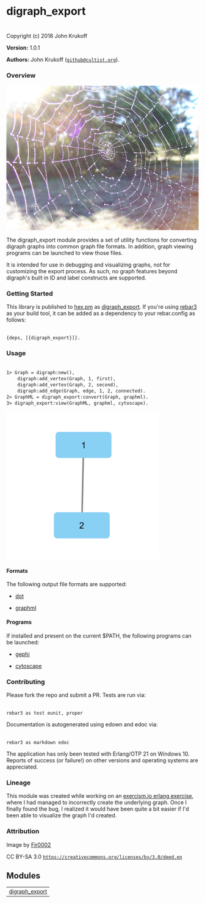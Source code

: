 

# digraph_export
 #

Copyright (c) 2018 John Krukoff

__Version:__ 1.0.1

__Authors:__ John Krukoff ([`github@cultist.org`](mailto:github@cultist.org)).


### Overview ###

![Spider Web](web.jpg)

The digraph_export module provides a set of utility functions for converting
digraph graphs into common graph file formats. In addition, graph viewing
programs can be launched to view those files.

It is intended for use in debugging and visualizing graphs, not for
customizing the export process. As such, no graph features beyond digraph's
built in ID and label constructs are supported.


### Getting Started ###

This library is published to [hex.pm](https://hex.pm) as [digraph_export](https://hex.pm/packages/digraph_export). If you're
using [rebar3](https://www.rebar3.org/) as your build tool, it can
be added as a dependency to your rebar.config as follows:

```

{deps, [{digraph_export}]}.
```


### Usage ###

```

1> Graph = digraph:new(),
    digraph:add_vertex(Graph, 1, first),
    digraph:add_vertex(Graph, 2, second),
    digraph:add_edge(Graph, edge, 1, 2, connected).
2> GraphML = digraph_export:convert(Graph, graphml).
3> digraph_export:view(GraphML, graphml, cytoscape).
```

![Cytoscape Example Graph](usage.png)


#### Formats ####

The following output file formats are supported:

* [dot](http://www.graphviz.org/doc/info/lang.md)

* [graphml](http://graphml.graphdrawing.org/)



#### Programs ####

If installed and  present on the current $PATH, the following programs can be
launched:

* [gephi](https://gephi.org/)

* [cytoscape](https://cytoscape.org/)



### Contributing ###

Please fork the repo and submit a PR. Tests are run via:

```

rebar3 as test eunit, proper
```

Documentation is autogenerated using edown and edoc via:

```

rebar3 as markdown edoc
```

The application has only been tested with Erlang/OTP 21 on Windows 10. Reports
of success (or failure!) on other versions and operating systems are
appreciated.


### Lineage ###

This module was created while working on an [exercism.io
erlang exercise](https://exercism.io/tracks/erlang/exercises/connect/solutions/caf32f0478c442dcb4e77db024c5d375), where I had managed to incorrectly create the underlying
graph. Once I finally found the bug, I realized it would have been quite a bit
easier if I'd been able to visualize the graph I'd created.


### Attribution ###
Image by [Fir0002](https://commons.wikimedia.org/wiki/File:Dewy_spider_web.jpg)

CC BY-SA 3.0 [`https://creativecommons.org/licenses/by/3.0/deed.en`](https://creativecommons.org/licenses/by/3.0/deed.en)


## Modules ##


<table width="100%" border="0" summary="list of modules">
<tr><td><a href="digraph_export.md" class="module">digraph_export</a></td></tr></table>

